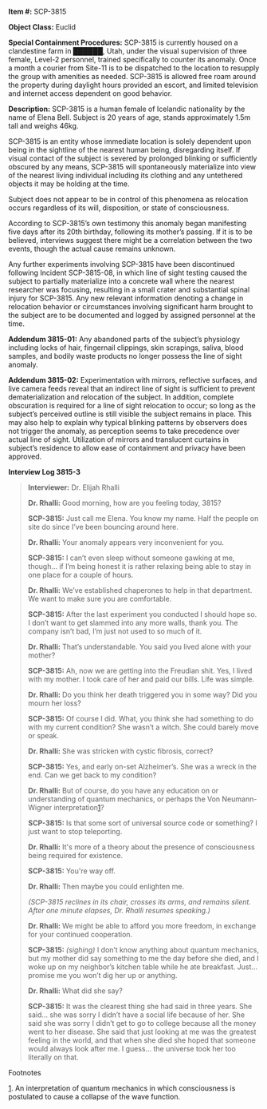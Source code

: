   
**Item #:** SCP-3815

**Object Class:** Euclid

**Special Containment Procedures:** SCP-3815 is currently housed on a clandestine farm in ██████, Utah, under the visual supervision of three female, Level-2 personnel, trained specifically to counter its anomaly. Once a month a courier from Site-11 is to be dispatched to the location to resupply the group with amenities as needed. SCP-3815 is allowed free roam around the property during daylight hours provided an escort, and limited television and internet access dependent on good behavior.

**Description:** SCP-3815 is a human female of Icelandic nationality by the name of Elena Bell. Subject is 20 years of age, stands approximately 1.5m tall and weighs 46kg.

SCP-3815 is an entity whose immediate location is solely dependent upon being in the sightline of the nearest human being, disregarding itself. If visual contact of the subject is severed by prolonged blinking or sufficiently obscured by any means, SCP-3815 will spontaneously materialize into view of the nearest living individual including its clothing and any untethered objects it may be holding at the time.

Subject does not appear to be in control of this phenomena as relocation occurs regardless of its will, disposition, or state of consciousness.

According to SCP-3815’s own testimony this anomaly began manifesting five days after its 20th birthday, following its mother’s passing. If it is to be believed, interviews suggest there might be a correlation between the two events, though the actual cause remains unknown.

Any further experiments involving SCP-3815 have been discontinued following Incident SCP-3815-08, in which line of sight testing caused the subject to partially materialize into a concrete wall where the nearest researcher was focusing, resulting in a small crater and substantial spinal injury for SCP-3815. Any new relevant information denoting a change in relocation behavior or circumstances involving significant harm brought to the subject are to be documented and logged by assigned personnel at the time.

**Addendum 3815-01:** Any abandoned parts of the subject’s physiology including locks of hair, fingernail clippings, skin scrapings, saliva, blood samples, and bodily waste products no longer possess the line of sight anomaly.

**Addendum 3815-02:** Experimentation with mirrors, reflective surfaces, and live camera feeds reveal that an indirect line of sight is sufficient to prevent dematerialization and relocation of the subject. In addition, complete obscuration is required for a line of sight relocation to occur; so long as the subject’s perceived outline is still visible the subject remains in place. This may also help to explain why typical blinking patterns by observers does not trigger the anomaly, as perception seems to take precedence over actual line of sight. Utilization of mirrors and translucent curtains in subject’s residence to allow ease of containment and privacy have been approved.

**Interview Log 3815-3**

> **Interviewer:** Dr. Elijah Rhalli
> 
> **<Begin Log>**
> 
> **Dr. Rhalli:** Good morning, how are you feeling today, 3815?
> 
> **SCP-3815:** Just call me Elena. You know my name. Half the people on site do since I’ve been bouncing around here.
> 
> **Dr. Rhalli:** Your anomaly appears very inconvenient for you.
> 
> **SCP-3815:** I can’t even sleep without someone gawking at me, though… if I’m being honest it is rather relaxing being able to stay in one place for a couple of hours.
> 
> **Dr. Rhalli:** We’ve established chaperones to help in that department. We want to make sure you are comfortable.
> 
> **SCP-3815:** After the last experiment you conducted I should hope so. I don’t want to get slammed into any more walls, thank you. The company isn’t bad, I’m just not used to so much of it.
> 
> **Dr. Rhalli:** That’s understandable. You said you lived alone with your mother?
> 
> **SCP-3815:** Ah, now we are getting into the Freudian shit. Yes, I lived with my mother. I took care of her and paid our bills. Life was simple.
> 
> **Dr. Rhalli:** Do you think her death triggered you in some way? Did you mourn her loss?
> 
> **SCP-3815:** Of course I did. What, you think she had something to do with my current condition? She wasn’t a witch. She could barely move or speak.
> 
> **Dr. Rhalli:** She was stricken with cystic fibrosis, correct?
> 
> **SCP-3815:** Yes, and early on-set Alzheimer’s. She was a wreck in the end. Can we get back to my condition?
> 
> **Dr. Rhalli:** But of course, do you have any education on or understanding of quantum mechanics, or perhaps the Von Neumann-Wigner interpretation[1](javascript:;)?
> 
> **SCP-3815:** Is that some sort of universal source code or something? I just want to stop teleporting.
> 
> **Dr. Rhalli:** It's more of a theory about the presence of consciousness being required for existence.
> 
> **SCP-3815:** You're way off.
> 
> **Dr. Rhalli:** Then maybe you could enlighten me.
> 
> _(SCP-3815 reclines in its chair, crosses its arms, and remains silent. After one minute elapses, Dr. Rhalli resumes speaking.)_
> 
> **Dr. Rhalli:** We might be able to afford you more freedom, in exchange for your continued cooperation.
> 
> **SCP-3815:** _(sighing)_ I don’t know anything about quantum mechanics, but my mother did say something to me the day before she died, and I woke up on my neighbor’s kitchen table while he ate breakfast. Just… promise me you won’t dig her up or anything.
> 
> **Dr. Rhalli:** What did she say?
> 
> **SCP-3815:** It was the clearest thing she had said in three years. She said… she was sorry I didn’t have a social life because of her. She said she was sorry I didn’t get to go to college because all the money went to her disease. She said that just looking at me was the greatest feeling in the world, and that when she died she hoped that someone would always look after me. I guess… the universe took her too literally on that.
> 
> **<End Log>**

Footnotes

[1](javascript:;). An interpretation of quantum mechanics in which consciousness is postulated to cause a collapse of the wave function.